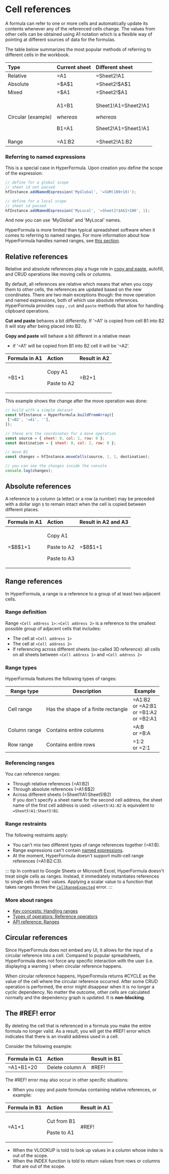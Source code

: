 # Cell references

A formula can refer to one or more cells and automatically update its
contents whenever any of the referenced cells change. The values from
other cells can be obtained using A1 notation which is a flexible
way of pointing at different sources of data for the formulas.

The table below summarizes the most popular methods of referring to
different cells in the workbook.

<table>
  <thead>
    <tr>
      <th style="text-align:left">Type</th>
      <th style="text-align:left">Current sheet</th>
      <th style="text-align:left">Different sheet</th>
    </tr>
  </thead>
  <tbody>
    <tr>
      <td style="text-align:left">Relative</td>
      <td style="text-align:left">=A1</td>
      <td style="text-align:left">=Sheet2!A1</td>
    </tr>
    <tr>
      <td style="text-align:left">Absolute</td>
      <td style="text-align:left">=$A$1</td>
      <td style="text-align:left">=Sheet2!$A$1</td>
    </tr>
    <tr>
      <td style="text-align:left">Mixed</td>
      <td style="text-align:left">=$A1</td>
      <td style="text-align:left">=Sheet2!$A1</td>
    </tr>
    <tr>
      <td style="text-align:left">Circular (example)</td>
      <td style="text-align:left">
        <p>A1=B1</p>
        <p><em>whereas</em>
        </p>
        <p>B1=A1</p>
      </td>
      <td style="text-align:left">
        <p>Sheet1!A1=Sheet2!A1</p>
        <p><em>whereas</em>
        </p>
        <p>Sheet2!A1=Sheet1!A1</p>
      </td>
    </tr>
    <tr>
      <td style="text-align:left">Range</td>
      <td style="text-align:left">=A1:B2</td>
      <td style="text-align:left">=Sheet2!A1:B2</td>
    </tr>
  </tbody>
</table>

### Referring to named expressions

This is a special case in HyperFormula. Upon creation you define the
scope of the expression:

```javascript
// define for a global scope
// sheet id not passed
hfInstance.addNamedExpression('MyGlobal', '=SUM(100+10)');

// define for a local scope
// sheet id passed
hfInstance.addNamedExpression('MyLocal', '=Sheet2!$A$1+100', 1);
```

And now you can use 'MyGlobal' and 'MyLocal' names.

HyperFormula is more limited than
typical spreadsheet software when it comes to referring to named ranges.
For more information about how
HyperFormula handles named ranges,
see [this section](named-expressions.md).

## Relative references

Relative and absolute references play a huge role in
[copy and paste](clipboard-operations.md), autofill, and CRUD
operations like moving cells or columns.

By default, all references are relative which means that when you
copy them to other cells, the references are updated based on the
new coordinates. There are two main exceptions though: the move operation and named expressions, both of which use absolute references. HyperFormula provides
`copy` , `cut` and `paste` methods that allow for handling clipboard operations.

**Cut and paste** behaves a bit differently. If '=A1' is copied from cell B1 into B2 it will stay after being placed into B2.

**Copy and paste** will behave a bit different in a relative mean
- if '=A1' will be copied from B1 into B2 cell it will be '=A2'.

<table>
  <thead>
    <tr>
      <th style="text-align:left">Formula in A1</th>
      <th style="text-align:left">Action</th>
      <th style="text-align:left">Result in A2</th>
    </tr>
  </thead>
  <tbody>
    <tr>
      <td style="text-align:left">=B1+1</td>
      <td style="text-align:left">
        <p>Copy A1</p>
        <p>Paste to A2</p>
      </td>
      <td style="text-align:left">=B2+1</td>
    </tr>
  </tbody>
</table>

This example shows the change after the move operation was done:

```javascript
// build with a simple dataset
const hfInstance = HyperFormula.buildFromArray([
 ['=B2', '=A1', ''],
]);

// these are the coordinates for a move operation
const source = { sheet: 0, col: 1, row: 0 };
const destination = { sheet: 0, col: 2, row: 0 };

// move B1
const changes = hfInstance.moveCells(source, 1, 1, destination);

// you can see the changes inside the console
console.log(changes);
```

## Absolute references

A reference to a column (a letter) or a row (a number) may be
preceded with a dollar sign `$` to remain intact when the cell is
copied between different places.

<table>
  <thead>
    <tr>
      <th style="text-align:left">Formula in A1</th>
      <th style="text-align:left">Action</th>
      <th style="text-align:left">Result in A2 and A3</th>
    </tr>
  </thead>
  <tbody>
    <tr>
      <td style="text-align:left">=$B$1+1</td>
      <td style="text-align:left">
        <p>Copy A1</p>
        <p>Paste to A2</p>
        <p>Paste to A3</p>
      </td>
      <td style="text-align:left">=$B$1+1</td>
    </tr>
  </tbody>
</table>

## Range references

In HyperFormula, a range is a reference to a group of at least two adjacent cells.

### Range definition

Range `<Cell address 1>:<Cell address 2>` is a reference to the smallest possible group of adjacent cells that includes:

- The cell at `<Cell address 1>`
- The cell at `<Cell address 2>`
- If referencing across different sheets (so-called 3D reference): all cells on all sheets between `<Cell address 1>` and `<Cell address 2>`

### Range types

HyperFormula features the following types of ranges:

| Range type   | Description                         | Example                                       |
| ------------ | ----------------------------------- | --------------------------------------------- |
| Cell range   | Has the shape of a finite rectangle | =A1:B2<br>or =A2:B1<br>or =B1:A2<br>or =B2:A1 |
| Column range | Contains entire columns             | =A:B<br>or =B:A                               |
| Row range    | Contains entire rows                | =1:2<br>or =2:1                               |

### Referencing ranges

You can reference ranges:
- Through relative references (=A1:B2)
- Through absolute references (=A$1:$B$2)
- Across different sheets (=Sheet1!A1:Sheet5!B2)<br>If you don't specify a sheet name for the second cell address, the sheet name of the first cell address is used: `=Sheet5!A1:B2` is equivalent to `=Sheet5!A1:Sheet5!B2`.

### Range restraints

The following restraints apply:
- You can't mix two different types of range references together (=A1:B).
- Range expressions can't contain [named expressions](/guide/named-expressions.md).
- At the moment, HyperFormula doesn't support multi-cell range references (=A1:B2:C3).

::: tip
In contrast to Google Sheets or Microsoft Excel, HyperFormula doesn't treat single cells as ranges. Instead, it immediately instantiates references to single cells as their values. Applying a scalar value to a function that takes ranges throws the [`CellRangeExpected`](/api/classes/errormessage.md#cellrangeexpected) error.
:::

### More about ranges
- [Key concepts: Handling ranges](/guide/key-concepts.md#handling-ranges)
- [Types of operators: Reference operators](/guide/types-of-operators.md#reference-operators)
- [API reference: Ranges](/api/classes/hyperformula.md#ranges)

## Circular references

Since HyperFormula does not embed any UI, it allows for the input of a circular reference into a cell. Compared to popular spreadsheets,
HyperFormula does not force any specific interaction with the user
(i.e. displaying a warning ) when circular reference happens.

When circular reference happens, HyperFormula returns #CYCLE as
the value of the cell where the circular reference occurred. After
some CRUD operation is performed, the error might disappear when it is no longer
a cyclic dependency. No matter the outcome, other cells are
calculated normally and the dependency graph is updated. It
is **non-blocking**.

## The #REF! error

By deleting the cell that is referenced in a formula you make the
entire formula no longer valid. As a result, you will get the
#REF! error which indicates that there is an invalid address
used in a cell.

Consider the following example:

| Formula in C1 | Action          | Result in B1 |
| :------------ | :-------------- | :----------- |
| =A1+B1+20     | Delete column A | #REF!        |

The #REF! error may also occur in other specific situations:

* When you copy and paste formulas containing relative references,
or example:

<table>
  <thead>
    <tr>
      <th style="text-align:left">Formula in B1</th>
      <th style="text-align:left">Action</th>
      <th style="text-align:left">Result in A1</th>
    </tr>
  </thead>
  <tbody>
    <tr>
      <td style="text-align:left">=A1+1</td>
      <td style="text-align:left">
        <p>Cut from B1</p>
        <p>Paste to A1</p>
      </td>
      <td style="text-align:left">#REF!</td>
    </tr>
  </tbody>
</table>

* When the VLOOKUP is told to look up values in a column whose
index is out of the scope.
* When the INDEX function is told to return values from rows or
columns that are out of the scope.